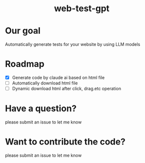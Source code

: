 <h1 align="center">
  web-test-gpt
</h1>

# Our goal
Automatically generate tests for your website by using LLM models

# Roadmap
- [x] Generate code by claude ai based on html file
- [ ] Automatically download html file
- [ ] Dynamic download html after click, drag.etc operation

# Have a question?
please submit an issue to let me know

# Want to contribute the code?
please submit an issue to let me know
